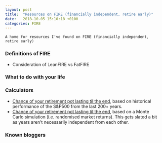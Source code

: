 ```yaml
---
layout: post
title:  "Resources on FIRE (financially independent, retire early)"
date:   2018-10-05 15:10:18 +0100
categories: FIRE
---
```


`A home for resources I've found on FIRE (financially independent, retire early)`

### Definitions of FIRE
- Consideration of LeanFIRE vs FatFIRE

### What to do with your life

### Calculators

- [Chance of your retirement pot lasting til the end](https://www.firecalc.com/index.php), based on historical performance of the S&P500 from the last 200+ years.
- [Chance of your retirement pot lasting til the end](https://docs.google.com/document/d/1dc0ohv6m8PiVPJl5zc47I-JFnD5fjnF7Q0c6pPHPEv4/edit), based on a Monte Carlo simulation (i.e. randomised market returns). This gets slated a bit as years aren't necessarily independent from each other.

### Known bloggers
